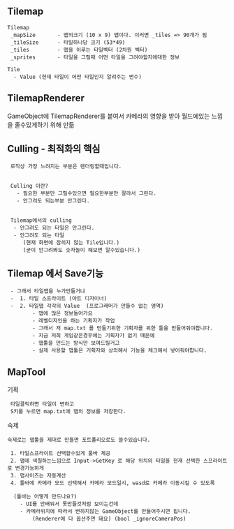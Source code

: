 ﻿## Tilemap

```
Tilemap
 _mapSize		- 맵의크기 (10 x 9) 맵이다. 이러면 _tiles => 90개가 됨
 _tileSize		- 타일하나당 크기 (53*49)
 _tiles			- 맵을 이루는 타일벡터 (2차원 벡터)
 _sprites		- 타일을 그릴때 어떤 타일을 그려야할지에대한 정보
```

```
Tile 
  - Value (현재 타일이 어떤 타일인지 알려주는 변수)
```



## TilemapRenderer

GameObject에 TilemapRenderer를 붙여서
카메라의 영향을 받아 월드에있는 느낌을 줄수있게하기 위해 만듦


## Culling - 최적화의 핵심

```
 로직상 가장 느려지는 부분은 렌더링할때입니다.


 Culling 이란?
   - 필요한 부분만 그릴수있으면 필요한부분만 잘라서 그린다.
   - 안그려도 되는부분 안그린다.


 Tilemap에서의 culling
  - 안그려도 되는 타일은 안그린다.
  - 안그려도 되는 타일
     (현재 화면에 잡히지 않는 Tile입니다.)
     (굳이 안그려봐도 숫자놀이 해보면 알수있습니다.)
```


## Tilemap 에서 Save기능

```
 - 그래서 타일맵을 누가만들거냐
 -  1. 타일 스프라이트 (아트 디자이너)
 -  2. 타일맵 각각의 Value  (프로그래머가 만들수 없는 영역)
        - 맵에 많은 정보들어가요
        - 레벨디자인을 하는 기획자가 작업
        - 그래서 저 map.txt 를 만들기위한 기획자를 위한 툴을 만들어줘야합니다.
        - 지금 저희 게임같은경우에는 기획자가 없기 때문에
        - 맵툴을 만드는 방식만 보여드릴거고
        - 실제 사용할 맵툴은 기획자와 상의해서 기능을 체크해서 넣어줘야합니다.
```


## MapTool
기획
```
 타일클릭하면 타일이 변하고
 S키를 누르면 map.txt에 맵의 정보를 저장한다.
```

숙제
```
숙제로는 맵툴을 제대로 만들면 포트폴리오로도 쓸수있습니다.

 1. 타일스프라이트 선택할수있게 툴바 제공
 2. 맵에 색칠하는느낌으로 Input->GetKey 로 해당 위치의 타일을 현재 선택한 스프라이트로 변경가능하게
 3. 맵사이즈는 자동계산
 4. 툴바에 카메라 모드 선택해서 카메라 모드일시, wasd로 카메라 이동시킬 수 있도록
 
  (툴바는 어떻게 만드나요?) 
    - UI를 안배워서 못만들것처럼 보이는건데
    - 카메라위치에 따라서 변하지않는 GameObject를 만들어주시면 됩니다.
        (Renderer에 다 옵션주면 돼요) (bool _ignoreCameraPos)
```


